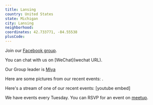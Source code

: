 ```yaml
---
title: Lansing
country: United States
state: Michigan
city: Lansing
neighborhood: 
coordinates: 42.733771, -84.55538
plusCode:
---
```

Join our [Facebook group](https://www.facebook.com/groups/free.code.camp.lansing).

You can chat with us on [WeChat](wechat URL).

Our Group leader is [Miya](freecodecamp.org/miya)

Here are some pictures from our recent events:
![]().

Here's a stream of one of our recent events:
[youtube embed]

We have events every Tuesday. You can RSVP for an event on [meetup](meetupurl).
